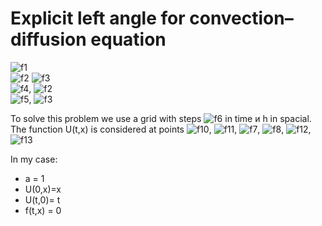 # Explicit left angle for сonvection–diffusion equation

![f1] \
![f2] ![f3] \
![f4], ![f2] \
![f5], ![f3] 

To solve this problem we use a grid with steps  ![f6] in time и h in spacial. The function U(t,x) is considered at points ![f10], ![f11],
![f7], ![f8], ![f12], ![f13] 

In my case: 
-	a = 1 
-	U(0,x)=x 
-	U(t,0)= t 
-	f(t,x) = 0 


[f1]: http://chart.apis.google.com/chart?cht=tx&chl=\frac{\partial{U(t,x)}}{\partial{t}}%2Ba\frac{\partial{U(t,x)}}{\partial{x}}=f(t,x)
[f2]: http://chart.apis.google.com/chart?cht=tx&chl=0\leq{x}\leq{X}
[f3]: http://chart.apis.google.com/chart?cht=tx&chl=0\leq{t}\leq{T}
[f4]: http://chart.apis.google.com/chart?cht=tx&chl=U(0,x)=\phi(x)
[f5]: http://chart.apis.google.com/chart?cht=tx&chl=U(t,0)=\psi(t)
[f6]: http://chart.apis.google.com/chart?cht=tx&chl=\tau
[f7]: http://chart.apis.google.com/chart?cht=tx&chl=0\leq{k}\leq{K}
[f8]: http://chart.apis.google.com/chart?cht=tx&chl=0\leq{m}\leq{M}
[f10]: http://chart.apis.google.com/chart?cht=tx&chl=t=k\tau
[f11]: http://chart.apis.google.com/chart?cht=tx&chl=x=mh
[f12]: http://chart.apis.google.com/chart?cht=tx&chl=T=k\tau
[f13]: http://chart.apis.google.com/chart?cht=tx&chl=X=Mh